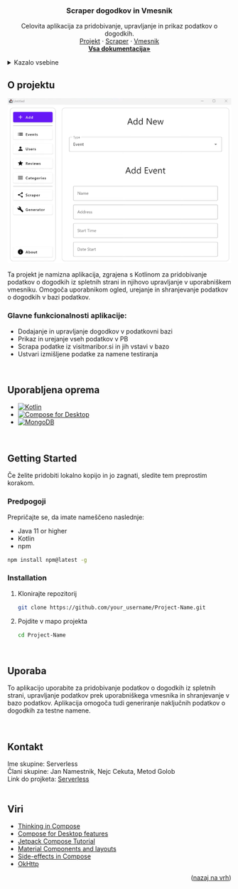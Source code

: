 <a name="readme-top"></a>

<div align="center">
  <h3 align="center">Scraper dogodkov in Vmesnik</h3>

  <p align="center">
    Celovita aplikacija za pridobivanje, upravljanje in prikaz podatkov o dogodkih.
    <br />
    <a href="https://github.com/JanNamestnik/Serverless/tree/main">Projekt</a>
    ·
    <a href="https://github.com/JanNamestnik/Serverless/tree/main/Principi%20programskih%20jezikov/Scraper">Scraper</a>
    ·
    <a href="https://github.com/JanNamestnik/Serverless/tree/main/Principi%20programskih%20jezikov/Vmesnik">Vmesnik</a>
    <br />
    <a href="https://github.com/JanNamestnik/Serverless/tree/devel/Dokumentacija"><strong>Vsa dokumentacija»</strong></a>
  </p>
</div>

<!-- TABLE OF CONTENTS -->
<details>
  <summary>Kazalo vsebine</summary>
  <ol>
    <li>
      <a href="#about-the-project">O projektu</a>
      <ul>
        <li><a href="#built-with">Uporabljena oprema</a></li>
      </ul>
    </li>
    <li>
      <a href="#getting-started">Getting Started</a>
      <ul>
        <li><a href="#prerequisites">Predpogoji</a></li>
        <li><a href="#installation">Namestitev</a></li>
      </ul>
    </li>
    <li><a href="#usage">Uporaba</a></li>
    <li><a href="#roadmap">Načrt</a></li>
    <li><a href="#contributing">Prispevanje</a></li>
    <li><a href="#license">Licenca</a></li>
    <li><a href="#contact">Kontakt</a></li>
    <li><a href="#acknowledgments">Viri</a></li>
  </ol>
</details>

<!-- O projektu -->
## O projektu

![Slika!](https://github.com/JanNamestnik/Serverless/blob/devel/Dokumentacija/Principi%20programskih%20jezikov/Slike/appMain.png)

Ta projekt je namizna aplikacija, zgrajena s Kotlinom za pridobivanje podatkov o dogodkih iz spletnih strani in njihovo upravljanje v uporabniškem vmesniku. Omogoča uporabnikom ogled, urejanje in shranjevanje podatkov o dogodkih v bazi podatkov.



### Glavne funkcionalnosti aplikacije:
* Dodajanje in upravljanje dogodkov v podatkovni bazi
* Prikaz in urejanje vseh podatkov v PB
* Scrapa podatke iz visitmaribor.si in jih vstavi v bazo
* Ustvari izmišljene podatke za namene testiranja


<br />

## Uporabljena oprema

* [![Kotlin][Kotlin]][Kotlin-url]
* [![Compose for Desktop][Compose]][Compose-url]
* [![MongoDB][MongoDB]][MongoDB-url]

<br />

<!-- GETTING STARTED -->
## Getting Started

Če želite pridobiti lokalno kopijo in jo zagnati, sledite tem preprostim korakom.

### Predpogoji

Prepričajte se, da imate nameščeno naslednje:
* Java 11 or higher
* Kotlin
* npm
  
```sh
npm install npm@latest -g
```

### Installation

1. Klonirajte repozitorij
   ```sh
   git clone https://github.com/your_username/Project-Name.git
   ```
2. Pojdite v mapo projekta
   ```sh
   cd Project-Name

<br />


<!-- USAGE EXAMPLES -->
## Uporaba

To aplikacijo uporabite za pridobivanje podatkov o dogodkih iz spletnih strani, upravljanje podatkov prek uporabniškega vmesnika in shranjevanje v bazo podatkov. Aplikacija omogoča tudi generiranje naključnih podatkov o dogodkih za testne namene.

<br />

<!-- CONTACT -->
## Kontakt
Ime skupine: Serverless <br/>
Člani skupine: Jan Namestnik, Nejc Cekuta, Metod Golob <br/>
Link do projketa: [Serverless](https://github.com/JanNamestnik/Serverless/tree/main)
<br /><br />

<!-- ACKNOWLEDGMENTS -->
## Viri

* [Thinking in Compose](https://developer.android.com/jetpack/compose/mental-model)
* [Compose for Desktop features](https://github.com/JetBrains/compose-multiplatform/tree/master)
* [Jetpack Compose Tutorial](https://developer.android.com/jetpack/compose/tutorial)
* [Material Components and layouts](https://developer.android.com/jetpack/compose/layouts/material)
* [Side-effects in Compose](https://developer.android.com/develop/ui/compose/side-effects)
* [OkHttp](https://square.github.io/okhttp/)

<p align="right">(<a href="#readme-top">nazaj na vrh</a>)</p>

<!-- MARKDOWN LINKS & IMAGES -->
<!-- https://www.markdownguide.org/basic-syntax/#reference-style-links -->
[Kotlin]: https://img.shields.io/badge/Kotlin-7F52FF?style=for-the-badge&logo=kotlin&logoColor=white
[Kotlin-url]: https://kotlinlang.org/
[Compose]: https://img.shields.io/badge/Compose%20for%20Desktop-4285F4?style=for-the-badge&logo=compose&logoColor=white
[Compose-url]: https://www.jetbrains.com/compose/
[MongoDB]: https://img.shields.io/badge/MongoDB-47A248?style=for-the-badge&logo=mongodb&logoColor=white
[MongoDB-url]: https://www.mongodb.com/

